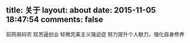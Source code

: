 title: 关于
layout: about
date: 2015-11-05 18:47:54
comments: false
---

前网易码农
现苦逼创业
轻微完美主义强迫症
努力提升个人魅力，强化自身修养

